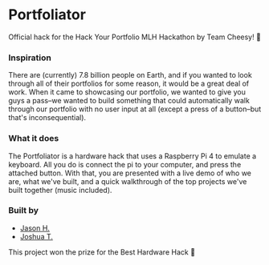 # Portfoliator

Official hack for the Hack Your Portfolio MLH Hackathon by Team Cheesy! 🧀

### Inspiration

There are (currently) 7.8 billion people on Earth, and if you wanted to look through all of their portfolios for some reason, it would be a great deal of work. When it came to showcasing our portfolio, we wanted to give you guys a pass–we wanted to build something that could automatically walk through our portfolio with no user input at all (except a press of a button–but that's inconsequential).

### What it does

The Portfoliator is a hardware hack that uses a Raspberry Pi 4 to emulate a keyboard. All you do is connect the pi to your computer, and press the attached button. With that, you are presented with a live demo of who we are, what we've built, and a quick walkthrough of the top projects we've built together (music included).

### Built by

- [Jason H.](https://github.com/Jason13201)
- [Joshua T.](https://github.com/radiantly)

This project won the prize for the Best Hardware Hack 🎉
